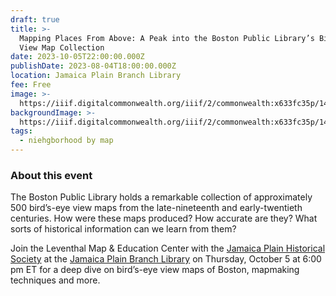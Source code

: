 ```yaml
---
draft: true
title: >-
  Mapping Places From Above: A Peak into the Boston Public Library’s Bird’s-Eye
  View Map Collection 
date: 2023-10-05T22:00:00.000Z
publishDate: 2023-08-04T18:00:00.000Z
location: Jamaica Plain Branch Library
fee: Free
image: >-
  https://iiif.digitalcommonwealth.org/iiif/2/commonwealth:x633fc35p/1459,2010,5390,2450/2000,/0/default.jpg
backgroundImage: >-
  https://iiif.digitalcommonwealth.org/iiif/2/commonwealth:x633fc35p/1459,2010,5390,2450/2000,/0/default.jpg
tags:
  - niehgborhood by map
---
```


### About this event

The Boston Public Library holds a remarkable collection of approximately 500 bird’s-eye view maps from the late-nineteenth and early-twentieth centuries. How were these maps produced? How accurate are they? What sorts of historical information can we learn from them?

Join the Leventhal Map & Education Center with the [Jamaica Plain Historical Society](https://www.jphs.org/) at the [Jamaica Plain Branch Library](https://www.bpl.org/locations/jamaica-plain/) on Thursday, October 5 at 6:00 pm ET for a deep dive on bird’s-eye view maps of Boston, mapmaking techniques and more.

